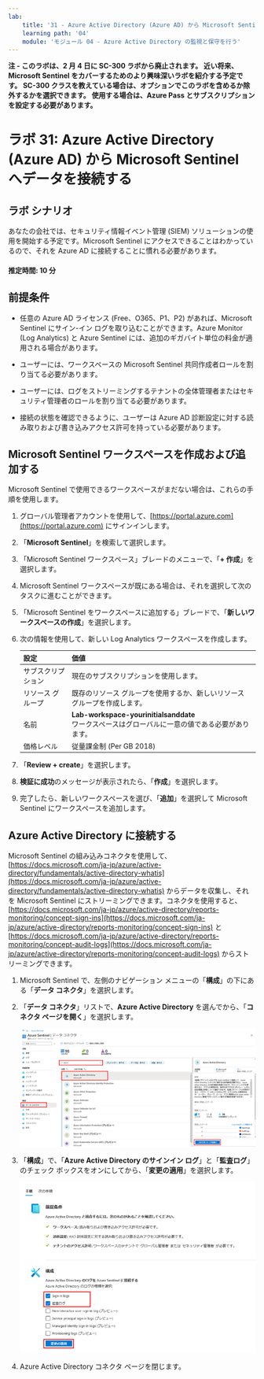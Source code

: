 ```yaml
---
lab:
    title: '31 - Azure Active Directory (Azure AD) から Microsoft Sentinel へデータを接続する'
    learning path: '04'
    module: 'モジュール 04 - Azure Active Directory の監視と保守を行う'
---
```


**注 - このラボは、2 月 4 日に SC-300 ラボから廃止されます。  近い将来、Microsoft Sentinel をカバーするためのより興味深いラボを紹介する予定です。  SC-300 クラスを教えている場合は、オプションでこのラボを含めるか除外するかを選択できます。  使用する場合は、Azure Pass とサブスクリプションを設定する必要があります。**





# ラボ 31: Azure Active Directory (Azure AD) から Microsoft Sentinel へデータを接続する

## ラボ シナリオ

あなたの会社では、セキュリティ情報イベント管理 (SIEM) ソリューションの使用を開始する予定です。Microsoft Sentinel にアクセスできることはわかっているので、それを Azure AD に接続することに慣れる必要があります。

#### 推定時間: 10 分

## 前提条件

- 任意の Azure AD ライセンス (Free、O365、P1、P2) があれば、Microsoft Sentinel にサイン-イン ログを取り込むことができます。Azure Monitor (Log Analytics) と Azure Sentinel には、追加のギガバイト単位の料金が適用される場合があります。

- ユーザーには、ワークスペースの Microsoft Sentinel 共同作成者ロールを割り当てる必要があります。

- ユーザーには、ログをストリーミングするテナントの全体管理者またはセキュリティ管理者のロールを割り当てる必要があります。

- 接続の状態を確認できるように、ユーザーは Azure AD 診断設定に対する読み取りおよび書き込みアクセス許可を持っている必要があります。

## Microsoft Sentinel ワークスペースを作成および追加する

Microsoft Sentinel で使用できるワークスペースがまだない場合は、これらの手順を使用します。

1. グローバル管理者アカウントを使用して、[https://portal.azure.com](https://portal.azure.com) にサインインします。

2. 「**Microsoft Sentinel**」を検索して選択します。

3. 「Microsoft Sentinel ワークスペース」ブレードのメニューで、「**+ 作成**」を選択します。

4. Microsoft Sentinel ワークスペースが既にある場合は、それを選択して次のタスクに進むことができます。

5. 「Microsoft Sentinel をワークスペースに追加する」ブレードで、「**新しいワークスペースの作成**」を選択します。

6. 次の情報を使用して、新しい Log Analytics ワークスペースを作成します。

    | 設定| 価値|
    | :--- | :--- |
    | サブスクリプション| 現在のサブスクリプションを使用します。|
    | リソース グループ| 既存のリソース グループを使用するか、新しいリソース グループを作成します。|
    | 名前| **Lab-workspace-yourinitialsanddate**</br>ワークスペースはグローバルに一意の値である必要があります。|
    | 価格レベル| 従量課金制 (Per GB 2018) |

7. 「**Review + create**」を選択します。
8. **検証に成功**のメッセージが表示されたら、「**作成**」を選択します。

9. 完了したら、新しいワークスペースを選び、「**追加**」を選択して Microsoft Sentinel にワークスペースを追加します。

## Azure Active Directory に接続する

Microsoft Sentinel の組み込みコネクタを使用して、[https://docs.microsoft.com/ja-jp/azure/active-directory/fundamentals/active-directory-whatis](https://docs.microsoft.com/ja-jp/azure/active-directory/fundamentals/active-directory-whatis) からデータを収集し、それを Microsoft Sentinel にストリーミングできます。コネクタを使用すると、[https://docs.microsoft.com/ja-jp/azure/active-directory/reports-monitoring/concept-sign-ins](https://docs.microsoft.com/ja-jp/azure/active-directory/reports-monitoring/concept-sign-ins) と [https://docs.microsoft.com/ja-jp/azure/active-directory/reports-monitoring/concept-audit-logs](https://docs.microsoft.com/ja-jp/azure/active-directory/reports-monitoring/concept-audit-logs) からストリーミングできます。

1. Microsoft Sentinel で、左側のナビゲーション メニューの「**構成**」の下にある「**データ コネクタ**」を選択します。

2. 「**データ コネクタ**」リストで、**Azure Active Directory** を選んでから、「**コネクタ ページを開く**」を選択します。

    ![Azure Active Directory コネクタと「Open connector page」が強調表示されているデータ コネクタ ブレードを示す画面イメージ](./media/lp4-mod4-sentinel-add-aad-connector.png)

3. 「**構成**」で、「**Azure Active Directory のサインイン ログ**」と「**監査ログ**」のチェック ボックスをオンにしてから、「**変更の適用**」を選択します。

    ![Azure Sentinel によって収集された Azure Active Directory ログが選択され、強調表示されている状態を示す画面イメージ](./media/lp4-mod4-sentinel-config-aad-connector.png)

4. Azure Active Directory コネクタ ページを閉じます。
